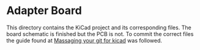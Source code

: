 # Adapter Board
This directory contains the KiCad project and its corresponding files. The
board schematic is finished but the PCB is not. To commit the correct files the
guide found at [Massaging your git for kicad](https://jnavila.github.io/plotkicadsch/)
was followed.

